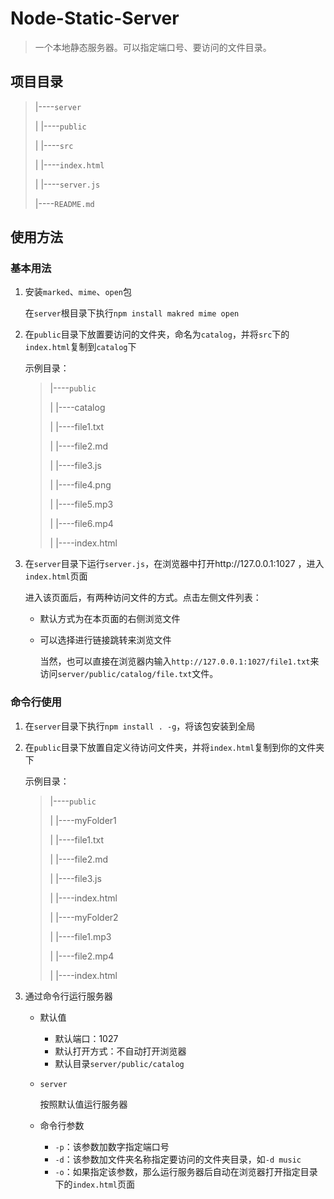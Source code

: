 # Node-Static-Server
> 一个本地静态服务器。可以指定端口号、要访问的文件目录。


## 项目目录

> |----`server`
>
> |	 |----`public`
>
> |	 |----`src`
>
> |		   |----`index.html`
>
> |		   |----`server.js`
>
> |----`README.md`



## 使用方法

### 基本用法

1. 安装`marked`、`mime`、`open`包

   在`server`根目录下执行`npm install makred mime open`

2. 在`public`目录下放置要访问的文件夹，命名为`catalog`，并将`src`下的`index.html`复制到`catalog`下

   示例目录：

   > |----`public`
   >
   > |     |----catalog
   >
   > |			|----file1.txt
   >
   > |		    |----file2.md
   >
   > |		    |----file3.js
   >
   > |     	   |----file4.png
   >
   > |     	   |----file5.mp3
   >
   > |     	   |----file6.mp4
   >
   > |  	      |----index.html

3. 在`server`目录下运行`server.js`，在浏览器中打开http://127.0.0.1:1027 ，进入`index.html`页面

   进入该页面后，有两种访问文件的方式。点击左侧文件列表：

   * 默认方式为在本页面的右侧浏览文件
   
   * 可以选择进行链接跳转来浏览文件
   
     当然，也可以直接在浏览器内输入`http://127.0.0.1:1027/file1.txt`来访问`server/public/catalog/file.txt`文件。



### 命令行使用

1. 在`server`目录下执行`npm install . -g`，将该包安装到全局

2. 在`public`目录下放置自定义待访问文件夹，并将`index.html`复制到你的文件夹下

   示例目录：

   > |----`public`
   >
   > |     |----myFolder1
   >
   > |		 	|----file1.txt
   >
   > |		 	|----file2.md
   >
   > |		 	|----file3.js
   >
   > |		 	|----index.html
   >
   > |     |----myFolder2
   >
   > |     		|----file1.mp3
   >
   > |     		|----file2.mp4
   >
   > |		 	|----index.html

3. 通过命令行运行服务器

   * 默认值
     * 默认端口：1027
     * 默认打开方式：不自动打开浏览器
     * 默认目录`server/public/catalog`
   
   * `server`
   
     按照默认值运行服务器
   
   * 命令行参数
   
     * `-p`：该参数加数字指定端口号
     * `-d`：该参数加文件夹名称指定要访问的文件夹目录，如`-d music`
     * `-o`：如果指定该参数，那么运行服务器后自动在浏览器打开指定目录下的`index.html`页面



